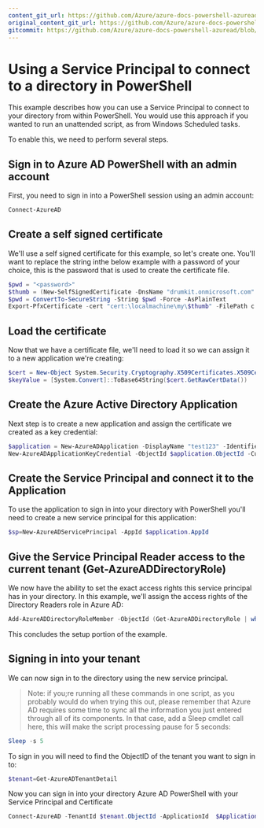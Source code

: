 ```yaml
---
content_git_url: https://github.com/Azure/azure-docs-powershell-azuread/blob/RobdeJong-patch-7/Azure%20AD%20Cmdlets/docs-conceptual/signing-in-service-principal.md
original_content_git_url: https://github.com/Azure/azure-docs-powershell-azuread/blob/RobdeJong-patch-7/Azure%20AD%20Cmdlets/docs-conceptual/signing-in-service-principal.md
gitcommit: https://github.com/Azure/azure-docs-powershell-azuread/blob/f34b06716c4bf2c83c281a010a2397092ae52139
---
```


# Using a Service Principal to connect to a directory in PowerShell

This example describes how you can use a Service Principal to connect to your directory from within PowerShell. You would use this approach if you wanted to run an unattended script, as from Windows Scheduled tasks.

To enable this, we need to perform several steps. 

## Sign in to Azure AD PowerShell with an admin account

First, you need to sign in into a PowerShell session using an admin account:

```powershell
Connect-AzureAD
```

## Create a self signed certificate

We'll use a self signed certificate for this example, so let's create one. You'll want to replace the <password> string inthe below example with a password of your choice, this is the password that is used to create the certificate file.

```powershell
$pwd = "<password>"
$thumb = (New-SelfSignedCertificate -DnsName "drumkit.onmicrosoft.com" -CertStoreLocation "cert:\LocalMachine\My"  -KeyExportPolicy Exportable -Provider "Microsoft Enhanced RSA and AES Cryptographic Provider" -NotAfter $notAfter).Thumbprint
$pwd = ConvertTo-SecureString -String $pwd -Force -AsPlainText
Export-PfxCertificate -cert "cert:\localmachine\my\$thumb" -FilePath c:\temp\examplecert.pfx -Password $pwd
```

## Load the certificate

Now that we have a certificate file, we'll need to load it so we can assign it to a new application we're creating:

```powershell
$cert = New-Object System.Security.Cryptography.X509Certificates.X509Certificate("C:\temp\examplecert.pfx", $pwd)
$keyValue = [System.Convert]::ToBase64String($cert.GetRawCertData())
```

## Create the Azure Active Directory Application

Next step is to create a new application and assign the certificate we created as a key credential:

```powershell 
$application = New-AzureADApplication -DisplayName "test123" -IdentifierUris "https://rodejo2177668"
New-AzureADApplicationKeyCredential -ObjectId $application.ObjectId -CustomKeyIdentifier "Test123" -Type AsymmetricX509Cert -Usage Verify -Value $keyValue
```

## Create the Service Principal and connect it to the Application

To use the application to sign in into your directory with PowerShell you'll need to create a new service principal for this application:

```powershell 
$sp=New-AzureADServicePrincipal -AppId $application.AppId 
```

## Give the Service Principal Reader access to the current tenant (Get-AzureADDirectoryRole)

We now have the ability to set the exact access rights this service principal has in your directory. In this example, we'll assign the access rights of the Directory Readers role in Azure AD:

```powershell 
Add-AzureADDirectoryRoleMember -ObjectId (Get-AzureADDirectoryRole | where-object {$_.DisplayName -eq "Directory Readers"}).Objectid -RefObjectId $sp.ObjectId 
```

This concludes the setup portion of the example. 

## Signing in into your tenant

We can now sign in to the directory using the new service principal. 
> Note: if you;re running all these commands in one script, as you probably would do when trying this out, please remember that Azure AD requires some time to sync all the information you just entered through all of its components. In that case, add a Sleep cmdlet call here, this will make the script processing pause for 5 seconds:

```powershell 
Sleep -s 5 
``` 
 
To sign in you will need to find the ObjectID of the tenant you want to sign in to:

```powershell
$tenant=Get-AzureADTenantDetail
```
Now you can sign in into your directory Azure AD PowerShell with your Service Principal and Certificate
```powershell
Connect-AzureAD -TenantId $tenant.ObjectId -ApplicationId  $Application.AppId -CertificateThumbprint $thumb
```

